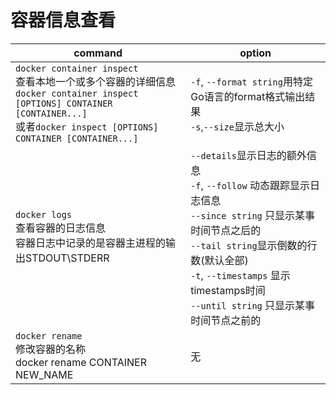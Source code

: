 # 容器信息查看

|command|option|
|-|-|
|`docker container inspect`<br>查看本地一个或多个容器的详细信息<br>`docker container inspect [OPTIONS] CONTAINER [CONTAINER...]`<br>或者`docker inspect [OPTIONS] CONTAINER [CONTAINER...]`|`-f`, `--format string`用特定Go语言的format格式输出结果<br>`-s`,`--size`显示总大小|
|`docker logs`<br>查看容器的日志信息<br>容器日志中记录的是容器主进程的输出STDOUT\STDERR|`--details`显示日志的额外信息<br>`-f`, `--follow` 动态跟踪显示日志信息<br>`--since string`  只显示某事时间节点之后的<br>`--tail string`显示倒数的行数(默认全部)<br>`-t`, `--timestamps` 显示timestamps时间<br>`--until string` 只显示某事时间节点之前的|
|`docker rename`<br>修改容器的名称<br>docker rename CONTAINER NEW_NAME|无|
